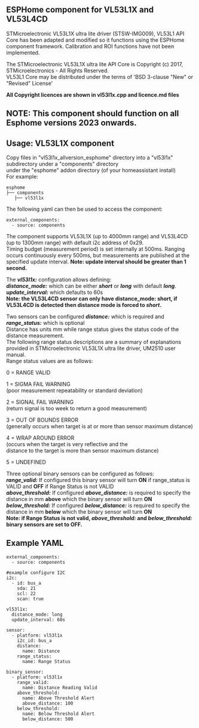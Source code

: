 
## ESPHome component for VL53L1X and VL53L4CD
STMicroelectronic VL53L1X ultra lite driver (STSW-IMG009), VL53L1 API Core
has been adapted and modified so it functions using the ESPHome component framework.
Calibration and ROI functions have not been implemented.<BR>

The STMicroelectronic VL53L1X ultra lite API Core is
Copyright (c) 2017, STMicroelectronics - All Rights Reserved.<BR>
VL53L1 Core may be distributed under the terms of 'BSD 3-clause "New" or "Revised" License'

**All Copyright licences are shown in vl53l1x.cpp and licence.md files**

## NOTE: This component should function on all Esphome versions 2023 onwards. 

## Usage: VL53L1X component
Copy files in "vl53l1x_allversion_esphome" directory into a "vl53l1x" subdirectory under a "components" directory<BR>
under the "esphome" addon directory (of your homeassistant install)<BR>
For example:
```
esphome
├── components
   ├── vl53l1x
```
The following yaml can then be used to access the component:
```
external_components:
  - source: components
```
The component supports VL53L1X (up to 4000mm range) and VL53L4CD (up to 1300mm range) with default i2c address of 0x29.<BR>
Timing budget (measurement period) is set internally at 500ms. Ranging occurs continuously every 500ms, but measurements are published at the specified update interval. **Note: update interval should be greater than 1 second.**<BR>

The ***vl53l1x:*** configuration allows defining:<BR>
      ***distance_mode:*** which can be either ***short*** or ***long*** with default ***long***.<BR>
      ***update_interval:*** which defaults to 60s<BR>
**Note: the VL53L4CD sensor can only have distance_mode: short, if VL53L4CD is detected then distance mode is forced to ***short***.**<BR>

Two sensors can be configured ***distance:*** which is required and ***range_status:*** which is optional<BR>
Distance has units mm while range status gives the status code of the distance measurement.<BR>
The following range status descriptions are a summary of explanations provided in STMicroelectronic VL53L1X ultra lite driver, UM2510 user manual.<BR>
Range status values are as follows:<BR>

0 = RANGE VALID<BR>

1 = SIGMA FAIL WARNING<BR> 
(poor measurement repeatability or standard deviation)

2 = SIGNAL FAIL WARNING<BR> 
(return signal is too week to return a good measurement)

3 = OUT OF BOUNDS ERROR<BR> 
(generally occurs when target is at or more than sensor maximum distance)

4 = WRAP AROUND ERROR<BR> 
(occurs when the target is very reflective and the<BR> 
distance to the target is more than sensor maximum distance)<BR> 

5 = UNDEFINED<BR>

Three optional binary sensors can be configured as follows:<BR>
  ***range_valid:*** If configured this binary sensor will turn **ON** if range_status is VALID and **OFF** if Range Status is not VALID<BR>
  ***above_threshold:***  If configured ***above_distance:*** is required to specify the distance in mm **above** which the binary sensor will turn **ON**<BR>
  ***below_threshold:***  If configured ***below_distance:*** is required to specify the distance in mm **below** which the binary sensor will turn **ON**<BR>
  **Note: if Range Status is not valid, ***above_threshold:*** and ***below_threshold:*** binary sensors are set to OFF.**

## Example YAML
```
external_components:
  - source: components

#example configure I2C
i2c:
  - id: bus_a 
    sda: 21
    scl: 22
    scan: true

vl53l1x:
  distance_mode: long
  update_interval: 60s

sensor:
  - platform: vl53l1x
    i2c_id: bus_a
    distance:
      name: Distance
    range_status:
      name: Range Status

binary_sensor:
  - platform: vl53l1x
    range_valid:
      name: Distance Reading Valid
    above_threshold: 
      name: Above Threshold Alert
      above_distance: 100
    below_threshold: 
      name: Below Threshold Alert
      below_distance: 500  
```